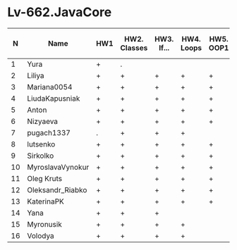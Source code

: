 # Lv-662.JavaCore

N|Name| HW1 | HW2. Classes|HW3. If...|HW4. Loops|HW5. OOP1 |HW6. OOP2 |HW7. Inner classes| HW8. Collection | HW9. String|HW10. Exception|HW11. Thread. IO|HW12. Java8
--|--|--|--|--|--|--|--|--|--|--|--|--|--
1|Yura|+|.|||||||||||
2|Liliya|+|+|+|+|+|+|+|+|+|+|+|+|
3|Mariana0054|+|+|+|+|+||||||||
4|LiudaKapusniak|+|+|+|+|+||||||||
5|Anton|+|+|+|+|+|+|+|+|+||||
6|Nizyaeva|+|+|+|+|+|+|+||||||
7|pugach1337|.|+|+|+|||||||||
8|lutsenko|+|+|+|+|+|+|+|+|||||
9|Sirkolko|+|+|+|+|+|+|+|+|+|+|+|.|
10|MyroslavaVynokur|+|+|+|+|+|+|+|+|+|+|||
11|Oleg Kruts|+|+|+|+|+|+|+|+|||||
12|Oleksandr_Riabko|+|+|+|+|+|+|+|+|+||||
13|KaterinaPK|+|+|+|+|+|+|+|+|+|+|||
14|Yana|+|+|+||||||||||
15|Myronusik|+|+|+|+|||||||||
16|Volodya|+|+|+|+|||||||||

